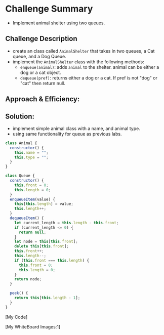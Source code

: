 # Challenge Summary

- Implement animal shelter using two queues.

## Challenge Description

- create an class called `AnimalShelter` that takes in two queues, a Cat queue, and a Dog Queue.
- implement the `AnimalShelter` class with the following methods:
  - `enqueue(animal)`: adds `animal` to the shelter. animal can be either a dog or a cat object.
  - `dequeue(pref)`: returns either a dog or a cat. If pref is not "dog" or "cat" then return null.

## Approach & Efficiency:

## Solution:

- implement simple animal class with a name, and animal type.
- using same functionality for queue as previous labs.

```javascript
class Animal {
  constructor() {
    this.name = "";
    this.type = "";
  }
}

class Queue {
  constructor() {
    this.front = 0;
    this.length = 0;
  }
  enqueueItem(value) {
    this[this.length] = value;
    this.length++;
  }
  dequeueItem() {
    let current_length = this.length - this.front;
    if (current_length <= 0) {
      return null;
    }
    let node = this[this.front];
    delete this[this.front];
    this.front++;
    this.length--;
    if (this.front === this.length) {
      this.front = 0;
      this.length = 0;
    }
    return node;
  }

  peek() {
    return this[this.length - 1];
  }
}
```

[My Code]

[My WhiteBoard Images:1]
